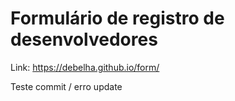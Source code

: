# Formulário de registro de desenvolvedores

Link: https://debelha.github.io/form/ 

Teste commit / erro update
